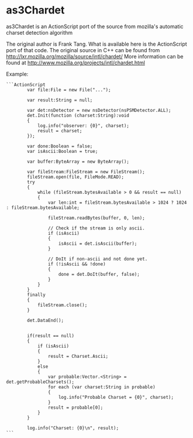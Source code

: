 as3Chardet
==========

as3Chardet is an ActionScript port of the source from mozilla's automatic charset detection algorithm

The original author is Frank Tang. What is available here is the ActionScript port of that code. 
The original source in C++ can be found from http://lxr.mozilla.org/mozilla/source/intl/chardet/
More information can be found at http://www.mozilla.org/projects/intl/chardet.html

Example:

    ```ActionScript
            var file:File = new File("...");

            var result:String = null;

            var det:nsDetector = new nsDetector(nsPSMDetector.ALL);
            det.Init(function (charset:String):void
            {
                log.info("observer: {0}", charset);
                result = charset;
            });

            var done:Boolean = false;
            var isAscii:Boolean = true;

            var buffer:ByteArray = new ByteArray();

            var fileStream:FileStream = new FileStream();
            fileStream.open(file, FileMode.READ);
            try
            {
                while (fileStream.bytesAvailable > 0 && result == null)
                {
                    var len:int = fileStream.bytesAvailable > 1024 ? 1024 : fileStream.bytesAvailable;

                    fileStream.readBytes(buffer, 0, len);

                    // Check if the stream is only ascii.
                    if (isAscii)
                    {
                        isAscii = det.isAscii(buffer);
                    }

                    // DoIt if non-ascii and not done yet.
                    if (!isAscii && !done)
                    {
                        done = det.DoIt(buffer, false);
                    }
                }
            }
            finally
            {
                fileStream.close();
            }

            det.DataEnd();


            if(result == null)
            {
                if (isAscii)
                {
                    result = Charset.Ascii;
                }
                else
                {
                    var probable:Vector.<String> = det.getProbableCharsets();
                    for each (var charset:String in probable)
                    {
                        log.info("Probable Charset = {0}", charset);
                    }
                    result = probable[0];
                }
            }

            log.info("Charset: {0}\n", result);
    ```